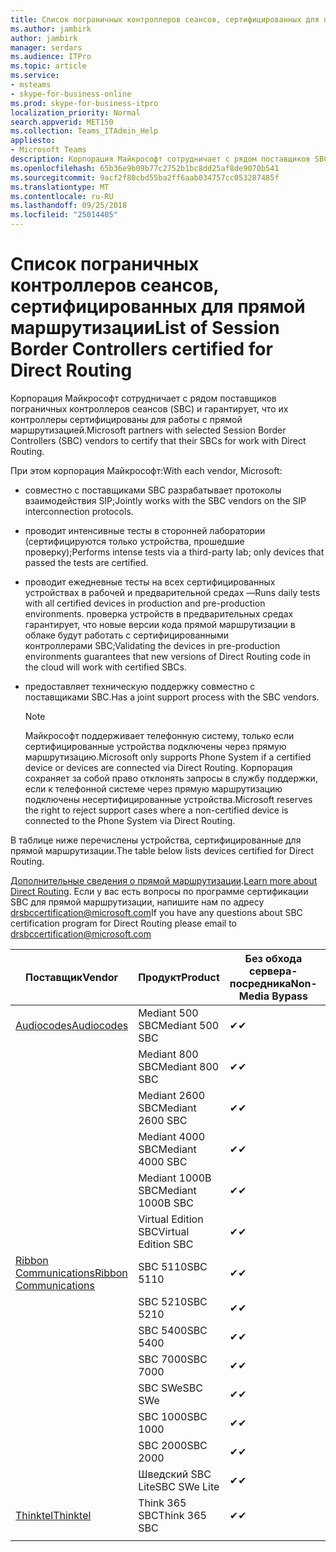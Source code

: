 ```yaml
---
title: Список пограничных контроллеров сеансов, сертифицированных для прямой маршрутизации
ms.author: jambirk
author: jambirk
manager: serdars
ms.audience: ITPro
ms.topic: article
ms.service:
- msteams
- skype-for-business-online
ms.prod: skype-for-business-itpro
localization_priority: Normal
search.appverid: MET150
ms.collection: Teams_ITAdmin_Help
appliesto:
- Microsoft Teams
description: Корпорация Майкрософт сотрудничает с рядом поставщиков SBC и сертифицирует их контроллеры для работы с прямой маршрутизацией.
ms.openlocfilehash: 65b36e9b09b77c2752b1bc8dd25af8de9070b541
ms.sourcegitcommit: 9acf2f80cbd55ba2ff6aab034757cc053287485f
ms.translationtype: MT
ms.contentlocale: ru-RU
ms.lasthandoff: 09/25/2018
ms.locfileid: "25014405"
---
```

# <a name="list-of-session-border-controllers-certified-for-direct-routing"></a><span data-ttu-id="e82a3-103">Список пограничных контроллеров сеансов, сертифицированных для прямой маршрутизации</span><span class="sxs-lookup"><span data-stu-id="e82a3-103">List of Session Border Controllers certified for Direct Routing</span></span>

<span data-ttu-id="e82a3-104">Корпорация Майкрософт сотрудничает с рядом поставщиков пограничных контроллеров сеансов (SBC) и гарантирует, что их контроллеры сертифицированы для работы с прямой маршрутизацией.</span><span class="sxs-lookup"><span data-stu-id="e82a3-104">Microsoft partners with selected Session Border Controllers (SBC) vendors to certify that their SBCs for work with Direct Routing.</span></span> 

<span data-ttu-id="e82a3-105">При этом корпорация Майкрософт:</span><span class="sxs-lookup"><span data-stu-id="e82a3-105">With each vendor, Microsoft:</span></span> 

- <span data-ttu-id="e82a3-106">совместно с поставщиками SBC разрабатывает протоколы взаимодействия SIP;</span><span class="sxs-lookup"><span data-stu-id="e82a3-106">Jointly works with the SBC vendors on the SIP interconnection protocols.</span></span>
- <span data-ttu-id="e82a3-107">проводит интенсивные тесты в сторонней лаборатории (сертифицируются только устройства, прошедшие проверку);</span><span class="sxs-lookup"><span data-stu-id="e82a3-107">Performs intense tests via a third-party lab; only devices that passed the tests are certified.</span></span> 
- <span data-ttu-id="e82a3-108">проводит ежедневные тесты на всех сертифицированных устройствах в рабочей и предварительной средах —</span><span class="sxs-lookup"><span data-stu-id="e82a3-108">Runs daily tests with all certified devices in production and pre-production environments.</span></span> <span data-ttu-id="e82a3-109">проверка устройств в предварительных средах гарантирует, что новые версии кода прямой маршрутизации в облаке будут работать с сертифицированными контроллерами SBC;</span><span class="sxs-lookup"><span data-stu-id="e82a3-109">Validating the devices in pre-production environments guarantees that new versions of Direct Routing code in the cloud will work with certified SBCs.</span></span> 
- <span data-ttu-id="e82a3-110">предоставляет техническую поддержку совместно с поставщиками SBC.</span><span class="sxs-lookup"><span data-stu-id="e82a3-110">Has a joint support process with the SBC vendors.</span></span>
 

  > [!NOTE]
  > <span data-ttu-id="e82a3-111">Майкрософт поддерживает телефонную систему, только если сертифицированные устройства подключены через прямую маршрутизацию.</span><span class="sxs-lookup"><span data-stu-id="e82a3-111">Microsoft only supports Phone System if a certified device or devices are connected via Direct Routing.</span></span> <span data-ttu-id="e82a3-112">Корпорация сохраняет за собой право отклонять запросы в службу поддержки, если к телефонной системе через прямую маршрутизацию подключены несертифицированные устройства.</span><span class="sxs-lookup"><span data-stu-id="e82a3-112">Microsoft reserves the right to reject support cases where a non-certified device is connected to the Phone System via Direct Routing.</span></span> 

<span data-ttu-id="e82a3-113">В таблице ниже перечислены устройства, сертифицированные для прямой маршрутизации.</span><span class="sxs-lookup"><span data-stu-id="e82a3-113">The table below lists devices certified for Direct Routing.</span></span> 

<span data-ttu-id="e82a3-114">[Дополнительные сведения о прямой маршрутизации](https://aka.ms/dr).</span><span class="sxs-lookup"><span data-stu-id="e82a3-114">[Learn more about Direct Routing](https://aka.ms/dr).</span></span> <span data-ttu-id="e82a3-115">Если у вас есть вопросы по программе сертификации SBC для прямой маршрутизации, напишите нам по адресу drsbccertification@microsoft.com</span><span class="sxs-lookup"><span data-stu-id="e82a3-115">If you have any questions about SBC certification program for Direct Routing please email to drsbccertification@microsoft.com</span></span>


|<span data-ttu-id="e82a3-116">Поставщик</span><span class="sxs-lookup"><span data-stu-id="e82a3-116">Vendor</span></span>  |<span data-ttu-id="e82a3-117">Продукт</span><span class="sxs-lookup"><span data-stu-id="e82a3-117">Product</span></span>  |<span data-ttu-id="e82a3-118">Без обхода сервера-посредника</span><span class="sxs-lookup"><span data-stu-id="e82a3-118">Non-Media Bypass</span></span>  |<span data-ttu-id="e82a3-119">Обход сервера-посредника</span><span class="sxs-lookup"><span data-stu-id="e82a3-119">Media Bypass</span></span>  |<span data-ttu-id="e82a3-120">Версия ПО</span><span class="sxs-lookup"><span data-stu-id="e82a3-120">Software Version</span></span>|
|---------|---------|---------|---------|---------|
|[<span data-ttu-id="e82a3-121">Audiocodes</span><span class="sxs-lookup"><span data-stu-id="e82a3-121">Audiocodes</span></span>](https://www.audiocodes.com/solutions-products/products/products-for-microsoft-365/sbcs-media-gateways)    |   <span data-ttu-id="e82a3-122">Mediant 500 SBC</span><span class="sxs-lookup"><span data-stu-id="e82a3-122">Mediant 500 SBC</span></span>       |    <span data-ttu-id="e82a3-123">&#10004;</span><span class="sxs-lookup"><span data-stu-id="e82a3-123">&#10004;</span></span>     |    <span data-ttu-id="e82a3-124">Ожидание</span><span class="sxs-lookup"><span data-stu-id="e82a3-124">Pending</span></span>      |     <span data-ttu-id="e82a3-125">7.20A.200.055</span><span class="sxs-lookup"><span data-stu-id="e82a3-125">7.20A.200.055</span></span>     |
|  |   <span data-ttu-id="e82a3-126">Mediant 800 SBC</span><span class="sxs-lookup"><span data-stu-id="e82a3-126">Mediant 800 SBC</span></span>       |    <span data-ttu-id="e82a3-127">&#10004;</span><span class="sxs-lookup"><span data-stu-id="e82a3-127">&#10004;</span></span>      |     <span data-ttu-id="e82a3-128">Ожидание</span><span class="sxs-lookup"><span data-stu-id="e82a3-128">Pending</span></span>    |      <span data-ttu-id="e82a3-129">7.20A.200.055</span><span class="sxs-lookup"><span data-stu-id="e82a3-129">7.20A.200.055</span></span>    |
|     |      <span data-ttu-id="e82a3-130">Mediant 2600 SBC</span><span class="sxs-lookup"><span data-stu-id="e82a3-130">Mediant 2600 SBC</span></span>    |     <span data-ttu-id="e82a3-131">&#10004;</span><span class="sxs-lookup"><span data-stu-id="e82a3-131">&#10004;</span></span>     |    <span data-ttu-id="e82a3-132">Ожидание</span><span class="sxs-lookup"><span data-stu-id="e82a3-132">Pending</span></span>     |    <span data-ttu-id="e82a3-133">7.20A.200.055</span><span class="sxs-lookup"><span data-stu-id="e82a3-133">7.20A.200.055</span></span>      |
|     |   <span data-ttu-id="e82a3-134">Mediant 4000 SBC</span><span class="sxs-lookup"><span data-stu-id="e82a3-134">Mediant 4000 SBC</span></span>       |     <span data-ttu-id="e82a3-135">&#10004;</span><span class="sxs-lookup"><span data-stu-id="e82a3-135">&#10004;</span></span>     |    <span data-ttu-id="e82a3-136">Ожидание</span><span class="sxs-lookup"><span data-stu-id="e82a3-136">Pending</span></span>     |    <span data-ttu-id="e82a3-137">7.20A.200.055</span><span class="sxs-lookup"><span data-stu-id="e82a3-137">7.20A.200.055</span></span>      |
|     |    <span data-ttu-id="e82a3-138">Mediant 1000B SBC</span><span class="sxs-lookup"><span data-stu-id="e82a3-138">Mediant 1000B  SBC</span></span>   |    <span data-ttu-id="e82a3-139">&#10004;</span><span class="sxs-lookup"><span data-stu-id="e82a3-139">&#10004;</span></span>      |  <span data-ttu-id="e82a3-140">Ожидание</span><span class="sxs-lookup"><span data-stu-id="e82a3-140">Pending</span></span>       |    <span data-ttu-id="e82a3-141">7.20A.200.055</span><span class="sxs-lookup"><span data-stu-id="e82a3-141">7.20A.200.055</span></span>   |
|     |   <span data-ttu-id="e82a3-142">Virtual Edition SBC</span><span class="sxs-lookup"><span data-stu-id="e82a3-142">Virtual Edition SBC</span></span>    |   <span data-ttu-id="e82a3-143">&#10004;</span><span class="sxs-lookup"><span data-stu-id="e82a3-143">&#10004;</span></span>   |<span data-ttu-id="e82a3-144">Ожидание</span><span class="sxs-lookup"><span data-stu-id="e82a3-144">Pending</span></span>         |     <span data-ttu-id="e82a3-145">7.20A.200.055</span><span class="sxs-lookup"><span data-stu-id="e82a3-145">7.20A.200.055</span></span>     |
|[<span data-ttu-id="e82a3-146">Ribbon Communications</span><span class="sxs-lookup"><span data-stu-id="e82a3-146">Ribbon Communications</span></span>](https://ribboncommunications.com/solutions/enterprise-solutions/microsoft-skype-business)     | <span data-ttu-id="e82a3-147">SBC 5110</span><span class="sxs-lookup"><span data-stu-id="e82a3-147">SBC 5110</span></span>    |    <span data-ttu-id="e82a3-148">&#10004;</span><span class="sxs-lookup"><span data-stu-id="e82a3-148">&#10004;</span></span>      |   <span data-ttu-id="e82a3-149">Ожидание</span><span class="sxs-lookup"><span data-stu-id="e82a3-149">Pending</span></span>      |     <span data-ttu-id="e82a3-150">V6.2</span><span class="sxs-lookup"><span data-stu-id="e82a3-150">V6.2</span></span>     |
|     |<span data-ttu-id="e82a3-151">SBC 5210</span><span class="sxs-lookup"><span data-stu-id="e82a3-151">SBC 5210</span></span>     |     <span data-ttu-id="e82a3-152">&#10004;</span><span class="sxs-lookup"><span data-stu-id="e82a3-152">&#10004;</span></span>     |    <span data-ttu-id="e82a3-153">Ожидание</span><span class="sxs-lookup"><span data-stu-id="e82a3-153">Pending</span></span>     |    <span data-ttu-id="e82a3-154">V6.2</span><span class="sxs-lookup"><span data-stu-id="e82a3-154">V6.2</span></span>      |
|     | <span data-ttu-id="e82a3-155">SBC 5400</span><span class="sxs-lookup"><span data-stu-id="e82a3-155">SBC 5400</span></span>     |    <span data-ttu-id="e82a3-156">&#10004;</span><span class="sxs-lookup"><span data-stu-id="e82a3-156">&#10004;</span></span>  |    <span data-ttu-id="e82a3-157">Ожидание</span><span class="sxs-lookup"><span data-stu-id="e82a3-157">Pending</span></span>     |   <span data-ttu-id="e82a3-158">V6.2</span><span class="sxs-lookup"><span data-stu-id="e82a3-158">V6.2</span></span>    |
|     |<span data-ttu-id="e82a3-159">SBC 7000</span><span class="sxs-lookup"><span data-stu-id="e82a3-159">SBC 7000</span></span>     |     <span data-ttu-id="e82a3-160">&#10004;</span><span class="sxs-lookup"><span data-stu-id="e82a3-160">&#10004;</span></span>  |    <span data-ttu-id="e82a3-161">Ожидание</span><span class="sxs-lookup"><span data-stu-id="e82a3-161">Pending</span></span>     |    <span data-ttu-id="e82a3-162">V6.2</span><span class="sxs-lookup"><span data-stu-id="e82a3-162">V6.2</span></span>      |
|     | <span data-ttu-id="e82a3-163">SBC SWe</span><span class="sxs-lookup"><span data-stu-id="e82a3-163">SBC SWe</span></span>  |   <span data-ttu-id="e82a3-164">&#10004;</span><span class="sxs-lookup"><span data-stu-id="e82a3-164">&#10004;</span></span>    |    <span data-ttu-id="e82a3-165">Ожидание</span><span class="sxs-lookup"><span data-stu-id="e82a3-165">Pending</span></span>     |    <span data-ttu-id="e82a3-166">V6.2</span><span class="sxs-lookup"><span data-stu-id="e82a3-166">V6.2</span></span>      |
|     |<span data-ttu-id="e82a3-167">SBC 1000</span><span class="sxs-lookup"><span data-stu-id="e82a3-167">SBC 1000</span></span>   |     <span data-ttu-id="e82a3-168">&#10004;</span><span class="sxs-lookup"><span data-stu-id="e82a3-168">&#10004;</span></span>   |     <span data-ttu-id="e82a3-169">Ожидание</span><span class="sxs-lookup"><span data-stu-id="e82a3-169">Pending</span></span>    |    <span data-ttu-id="e82a3-170">V7.0.2</span><span class="sxs-lookup"><span data-stu-id="e82a3-170">V7.0.2</span></span>   |<span data-ttu-id="e82a3-171">&#10004;</span><span class="sxs-lookup"><span data-stu-id="e82a3-171">&#10004;</span></span> 
|     | <span data-ttu-id="e82a3-172">SBC 2000</span><span class="sxs-lookup"><span data-stu-id="e82a3-172">SBC 2000</span></span>    |     <span data-ttu-id="e82a3-173">&#10004;</span><span class="sxs-lookup"><span data-stu-id="e82a3-173">&#10004;</span></span>   |    <span data-ttu-id="e82a3-174">Ожидание</span><span class="sxs-lookup"><span data-stu-id="e82a3-174">Pending</span></span>     |    <span data-ttu-id="e82a3-175">V7.0.2</span><span class="sxs-lookup"><span data-stu-id="e82a3-175">V7.0.2</span></span>      |
|     | <span data-ttu-id="e82a3-176">Шведский SBC Lite</span><span class="sxs-lookup"><span data-stu-id="e82a3-176">SBC SWe Lite</span></span>     |<span data-ttu-id="e82a3-177">&#10004;</span><span class="sxs-lookup"><span data-stu-id="e82a3-177">&#10004;</span></span> | <span data-ttu-id="e82a3-178">Ожидание</span><span class="sxs-lookup"><span data-stu-id="e82a3-178">Pending</span></span> | <span data-ttu-id="e82a3-179">V7.0.4</span><span class="sxs-lookup"><span data-stu-id="e82a3-179">V7.0.4</span></span>
|[<span data-ttu-id="e82a3-180">Thinktel</span><span class="sxs-lookup"><span data-stu-id="e82a3-180">Thinktel</span></span>](https://www.thinktel.ca/services/think-365/think-365-overview/)     |    <span data-ttu-id="e82a3-181">Think 365 SBC</span><span class="sxs-lookup"><span data-stu-id="e82a3-181">Think 365 SBC</span></span>      |  <span data-ttu-id="e82a3-182">&#10004;</span><span class="sxs-lookup"><span data-stu-id="e82a3-182">&#10004;</span></span>       |    <span data-ttu-id="e82a3-183">Ожидание</span><span class="sxs-lookup"><span data-stu-id="e82a3-183">Pending</span></span>     |   <span data-ttu-id="e82a3-184">V1.4</span><span class="sxs-lookup"><span data-stu-id="e82a3-184">V1.4</span></span>       |
|     |         |         |         |         |
